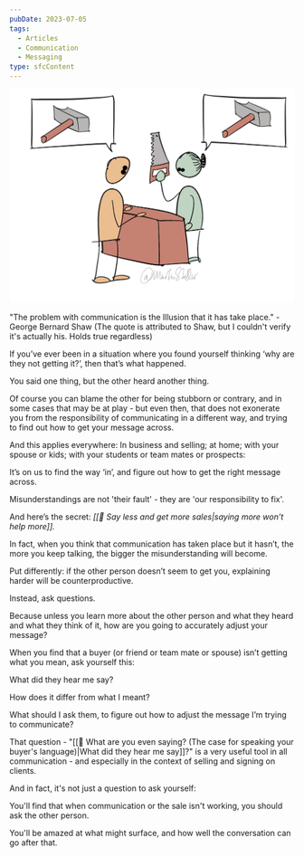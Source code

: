 ```yaml
---
pubDate: 2023-07-05
tags:
  - Articles
  - Communication
  - Messaging
type: sfcContent
---
```

 
![](Media/SalesFlowCoach.app_Confidence-vs-Neediness-people-pleasing-and-approval-seeking.jpg_MartinStellar.jpg)

"The problem with communication is the Illusion that it has take place." - George Bernard Shaw (The quote is attributed to Shaw, but I couldn't verify it's actually his. Holds true regardless)

If you’ve ever been in a situation where you found yourself thinking ‘why are they not getting it?’, then that’s what happened.

You said one thing, but the other heard another thing.

Of course you can blame the other for being stubborn or contrary, and in some cases that may be at play - but even then, that does not exonerate you from the responsibility of communicating in a different way, and trying to find out how to get your message across.

And this applies everywhere: In business and selling; at home; with your spouse or kids; with your students or team mates or prospects:

It’s on us to find the way ‘in’, and figure out how to get the right message across.

Misunderstandings are not 'their fault' - they are 'our responsibility to fix'.

And here’s the secret: _[[📄 Say less and get more sales|saying more won’t help more]]._

In fact, when you think that communication has taken place but it hasn’t, the more you keep talking, the bigger the misunderstanding will become.

Put differently: if the other person doesn’t seem to get you, explaining harder will be counterproductive.

Instead, ask questions.

Because unless you learn more about the other person and what they heard and what they think of it, how are you going to accurately adjust your message?

When you find that a buyer (or friend or team mate or spouse) isn’t getting what you mean, ask yourself this:

What did they hear me say?

How does it differ from what I meant?

What should I ask them, to figure out how to adjust the message I’m trying to communicate?

That question - "[[📄 What are you even saying? (The case for speaking your buyer's language)|What did they hear me say]]?" is a very useful tool in all communication - and especially in the context of selling and signing on clients.

And in fact, it's not just a question to ask yourself:

You'll find that when communication or the sale isn't working, you should ask the other person. 

You'll be amazed at what might surface, and how well the conversation can go after that.
